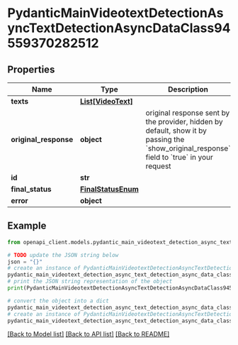 # PydanticMainVideotextDetectionAsyncTextDetectionAsyncDataClass94559370282512


## Properties

Name | Type | Description | Notes
------------ | ------------- | ------------- | -------------
**texts** | [**List[VideoText]**](VideoText.md) |  | [optional] 
**original_response** | **object** | original response sent by the provider, hidden by default, show it by passing the &#x60;show_original_response&#x60; field to &#x60;true&#x60; in your request | [optional] 
**id** | **str** |  | 
**final_status** | [**FinalStatusEnum**](FinalStatusEnum.md) |  | 
**error** | **object** |  | [optional] 

## Example

```python
from openapi_client.models.pydantic_main_videotext_detection_async_text_detection_async_data_class94559370282512 import PydanticMainVideotextDetectionAsyncTextDetectionAsyncDataClass94559370282512

# TODO update the JSON string below
json = "{}"
# create an instance of PydanticMainVideotextDetectionAsyncTextDetectionAsyncDataClass94559370282512 from a JSON string
pydantic_main_videotext_detection_async_text_detection_async_data_class94559370282512_instance = PydanticMainVideotextDetectionAsyncTextDetectionAsyncDataClass94559370282512.from_json(json)
# print the JSON string representation of the object
print(PydanticMainVideotextDetectionAsyncTextDetectionAsyncDataClass94559370282512.to_json())

# convert the object into a dict
pydantic_main_videotext_detection_async_text_detection_async_data_class94559370282512_dict = pydantic_main_videotext_detection_async_text_detection_async_data_class94559370282512_instance.to_dict()
# create an instance of PydanticMainVideotextDetectionAsyncTextDetectionAsyncDataClass94559370282512 from a dict
pydantic_main_videotext_detection_async_text_detection_async_data_class94559370282512_form_dict = pydantic_main_videotext_detection_async_text_detection_async_data_class94559370282512.from_dict(pydantic_main_videotext_detection_async_text_detection_async_data_class94559370282512_dict)
```
[[Back to Model list]](../README.md#documentation-for-models) [[Back to API list]](../README.md#documentation-for-api-endpoints) [[Back to README]](../README.md)


